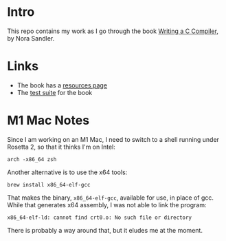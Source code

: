 # Intro

This repo contains my work as I go through the book [Writing a C Compiler](https://nostarch.com/writing-c-compiler), by Nora Sandler.


# Links

* The book has a [resources page](https://norasandler.com/book/)
* The [test suite](https://github.com/nlsandler/writing-a-c-compiler-tests/) for the book


# M1 Mac Notes

Since I am working on an M1 Mac, I need to switch to a shell running under Rosetta 2, so that it thinks I'm on Intel:

    arch -x86_64 zsh

Another alternative is to use the x64 tools:

    brew install x86_64-elf-gcc

That makes the binary, `x86_64-elf-gcc`, available for use, in place of gcc.
While that generates x64 assembly, I was not able to link the program:

    x86_64-elf-ld: cannot find crt0.o: No such file or directory

There is probably a way around that, but it eludes me at the moment.

